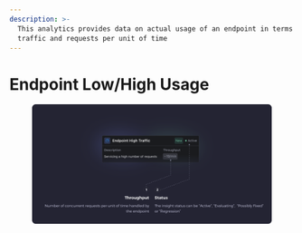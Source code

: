 ```yaml
---
description: >-
  This analytics provides data on actual usage of an endpoint in terms of
  traffic and requests per unit of time
---
```


# Endpoint Low/High Usage

<figure><img src="../../.gitbook/assets/Endpoint High Traffic - illustration.svg" alt=""><figcaption></figcaption></figure>
